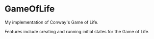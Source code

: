 # GameOfLife
My implementation of Conway's Game of Life.

Features include creating and running initial states for the Game of Life.
